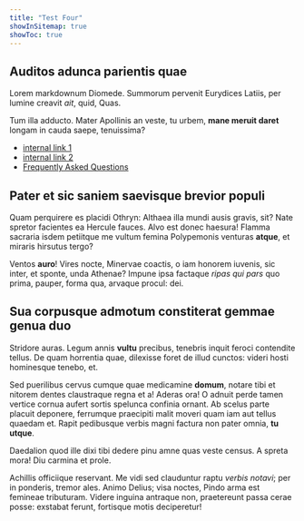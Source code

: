 ```yaml
---
title: "Test Four"
showInSitemap: true
showToc: true
---
```


## Auditos adunca parientis quae

Lorem markdownum Diomede. Summorum pervenit Eurydices Latiis, per lumine creavit
_ait_, quid, Quas.

Tum illa adducto. Mater Apollinis an veste, tu urbem, **mane meruit daret**
longam in cauda saepe, tenuissima?

- [internal link 1](/test-one)
- [internal link 2](/test-two)
- [Frequently Asked Questions](/faqs)

## Pater et sic saniem saevisque brevior populi

Quam perquirere es placidi Othryn: Althaea illa mundi ausis gravis, sit? Nate
spretor facientes ea Hercule fauces. Alvo est donec haesura! Flamma sacraria
isdem petiitque me vultum femina Polypemonis venturas **atque**, et miraris
hirsutus tergo?

Ventos **auro**! Vires nocte, Minervae coactis, o iam honorem iuvenis, sic
inter, et sponte, unda Athenae? Impune ipsa factaque _ripas qui pars_ quo prima,
pauper, forma qua, arvaque procul: dei.

## Sua corpusque admotum constiterat gemmae genua duo

Stridore auras. Legum annis **vultu** precibus, tenebris inquit feroci
contendite tellus. De quam horrentia quae, dilexisse foret de illud cunctos:
videri hosti hominesque tenebo, et.

Sed puerilibus cervus cumque quae medicamine **domum**, notare tibi et nitorem
dentes claustraque regna et a! Aderas ora! O adnuit perde tamen vertice cornua
aufert sortis spelunca confinia ornant. Ab scelus parte placuit deponere,
ferrumque praecipiti malit moveri quam iam aut tellus quaedam et. Rapit
pedibusque verbis magni factura non pater omnia, **tu utque**.

Daedalion quod ille dixi tibi dedere pinu amne quas veste census. A spreta mora!
Diu carmina et prole.

Achillis officiique reservant. Me vidi sed clauduntur raptu _verbis notavi_; per
in ponderis, tremor ales. Animo Delius; visa noctes, Pindo arma est femineae
tributuram. Videre inguina antraque non, praetereunt passa cerae posse: exstabat
ferunt, fortisque motis deciperetur!

